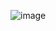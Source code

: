![image](https://github.com/tricia-sz/trx_headphone_landing_page/assets/94939271/50da2af0-144a-4c94-b6cf-74f6e77c4cf0)
